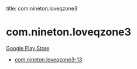 title: com.nineton.loveqzone3
# com.nineton.loveqzone3


[Google Play Store](https://play.google.com/store/apps/details?id=com.nineton.loveqzone3)


* [com.nineton.loveqzone3-13](./com.nineton.loveqzone3-13/)